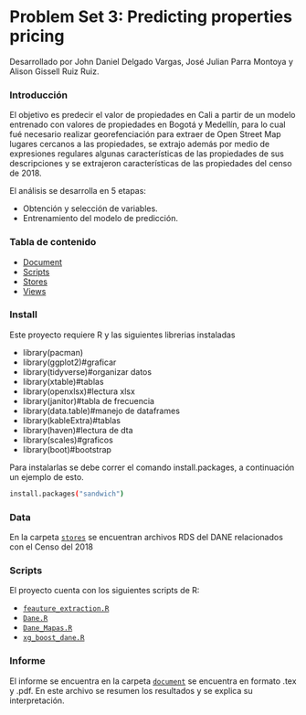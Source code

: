 # Problem Set 3: Predicting properties pricing
Desarrollado por John Daniel Delgado Vargas, José Julian Parra Montoya y Alison Gissell Ruiz Ruiz.

### Introducción

El objetivo es predecir el valor de propiedades en Cali a partir de un modelo entrenado con valores de propiedades en Bogotá y Medellín, para lo cual fué necesario realizar georefenciación para extraer de Open Street Map lugares cercanos a las propiedades, se extrajo además por medio de expresiones regulares algunas características de las propiedades de sus descripciones y se extrajeron características de las propiedades del censo de 2018.

El análisis se desarrolla en 5 etapas:

* Obtención y selección de variables.
* Entrenamiento del modelo de predicción.

### Tabla de contenido
-  [Document](#document)
-  [Scripts](#scripts)
-  [Stores](#stores)
-  [Views](#views)

### Install

Este proyecto requiere R y las siguientes librerias instaladas

* library(pacman)
* library(ggplot2)#graficar
* library(tidyverse)#organizar datos
* library(xtable)#tablas
* library(openxlsx)#lectura xlsx
* library(janitor)#tabla de frecuencia
* library(data.table)#manejo de dataframes
* library(kableExtra)#tablas
* library(haven)#lectura de dta
* library(scales)#graficos
* library(boot)#bootstrap

Para instalarlas se debe correr el comando install.packages, a continuación un ejemplo de esto.

```bash
install.packages("sandwich")
```

### Data

En la carpeta [`stores`](https://github.com/AlisonRuiz/predicting_properties_pricing/tree/main/stores) se encuentran archivos RDS del DANE relacionados con el Censo del 2018

### Scripts

El proyecto cuenta con los siguientes scripts de R:

* [`feauture_extraction.R`](https://github.com/AlisonRuiz/predicting_properties_pricing/blob/main/scripts/feauture_extraction.R)
* [`Dane.R`](https://github.com/AlisonRuiz/predicting_properties_pricing/blob/main/scripts/Dane.R)
* [`Dane_Mapas.R`](https://github.com/AlisonRuiz/predicting_properties_pricing/blob/main/scripts/Dane_Mapas.R)
* [`xg_boost_dane.R`](https://github.com/AlisonRuiz/predicting_properties_pricing/blob/main/scripts/xg_boost_dane.R)

### Informe

El informe se encuentra en la carpeta [`document`](https://github.com/AlisonRuiz/predicting_properties_pricing/tree/main/stores/document) se encuentra en formato .tex y .pdf. En este archivo se resumen los resultados y se explica su interpretación.
